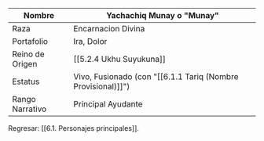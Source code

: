 
| Nombre          | Yachachiq Munay o "Munay"                                    |
| --------------- | ------------------------------------------------------------ |
| Raza            | Encarnacion Divina                                           |
| Portafolio      | Ira, Dolor                                                   |
| Reino de Origen | [[5.2.4 Ukhu Suyukuna]]                                      |
| Estatus         | Vivo, Fusionado (con "[[6.1.1 Tariq (Nombre Provisional)]]") |
| Rango Narrativo | Principal Ayudante                                           |
Regresar: [[6.1. Personajes principales]].
